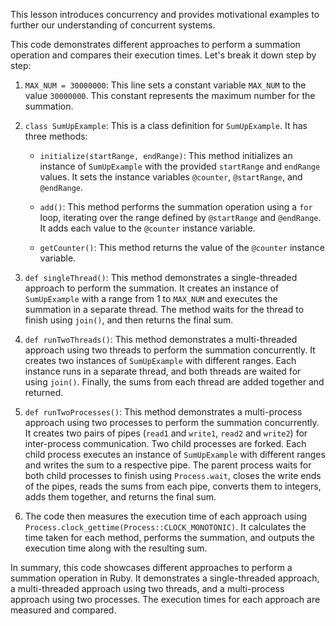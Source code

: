 This lesson introduces concurrency and provides motivational examples to further our understanding of concurrent
systems.


This code demonstrates different approaches to perform a summation operation and compares their execution times. Let's break it down step by step:

1. `MAX_NUM = 30000000`: This line sets a constant variable `MAX_NUM` to the value `30000000`. This constant represents the maximum number for the summation.

2. `class SumUpExample`: This is a class definition for `SumUpExample`. It has three methods:

   - `initialize(startRange, endRange)`: This method initializes an instance of `SumUpExample` with the provided `startRange` and `endRange` values. It sets the instance variables `@counter`, `@startRange`, and `@endRange`.
   
   - `add()`: This method performs the summation operation using a `for` loop, iterating over the range defined by `@startRange` and `@endRange`. It adds each value to the `@counter` instance variable.
   
   - `getCounter()`: This method returns the value of the `@counter` instance variable.

3. `def singleThread()`: This method demonstrates a single-threaded approach to perform the summation. It creates an instance of `SumUpExample` with a range from 1 to `MAX_NUM` and executes the summation in a separate thread. The method waits for the thread to finish using `join()`, and then returns the final sum.

4. `def runTwoThreads()`: This method demonstrates a multi-threaded approach using two threads to perform the summation concurrently. It creates two instances of `SumUpExample` with different ranges. Each instance runs in a separate thread, and both threads are waited for using `join()`. Finally, the sums from each thread are added together and returned.

5. `def runTwoProcesses()`: This method demonstrates a multi-process approach using two processes to perform the summation concurrently. It creates two pairs of pipes (`read1` and `write1`, `read2` and `write2`) for inter-process communication. Two child processes are forked. Each child process executes an instance of `SumUpExample` with different ranges and writes the sum to a respective pipe. The parent process waits for both child processes to finish using `Process.wait`, closes the write ends of the pipes, reads the sums from each pipe, converts them to integers, adds them together, and returns the final sum.

6. The code then measures the execution time of each approach using `Process.clock_gettime(Process::CLOCK_MONOTONIC)`. It calculates the time taken for each method, performs the summation, and outputs the execution time along with the resulting sum.

In summary, this code showcases different approaches to perform a summation operation in Ruby. It demonstrates a single-threaded approach, a multi-threaded approach using two threads, and a multi-process approach using two processes. The execution times for each approach are measured and compared.
